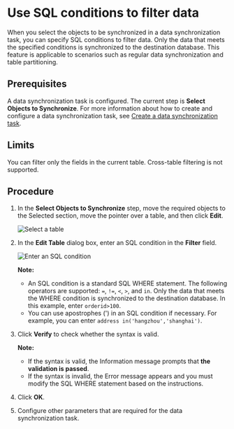 # Use SQL conditions to filter data

When you select the objects to be synchronized in a data synchronization task, you can specify SQL conditions to filter data. Only the data that meets the specified conditions is synchronized to the destination database. This feature is applicable to scenarios such as regular data synchronization and table partitioning.

## Prerequisites

A data synchronization task is configured. The current step is **Select Objects to Synchronize**. For more information about how to create and configure a data synchronization task, see [Create a data synchronization task]().

## Limits

You can filter only the fields in the current table. Cross-table filtering is not supported.

## Procedure

1.  In the **Select Objects to Synchronize** step, move the required objects to the Selected section, move the pointer over a table, and then click **Edit**.

    ![Select a table](https://static-aliyun-doc.oss-accelerate.aliyuncs.com/assets/img/en-US/0700398951/p51519.png)

2.  In the **Edit Table** dialog box, enter an SQL condition in the **Filter** field.

    ![Enter an SQL condition](https://static-aliyun-doc.oss-accelerate.aliyuncs.com/assets/img/en-US/0700398951/p49114.png)

    **Note:**

    -   An SQL condition is a standard SQL WHERE statement. The following operators are supported: `=`, `!=`, `<`, `>`, and `in`. Only the data that meets the WHERE condition is synchronized to the destination database. In this example, enter `orderid>100`.
    -   You can use apostrophes \('\) in an SQL condition if necessary. For example, you can enter `address in('hangzhou','shanghai')`.
3.  Click **Verify** to check whether the syntax is valid.

    **Note:**

    -   If the syntax is valid, the Information message prompts that **the validation is passed**.
    -   If the syntax is invalid, the Error message appears and you must modify the SQL WHERE statement based on the instructions.
4.  Click **OK**.
5.  Configure other parameters that are required for the data synchronization task.

